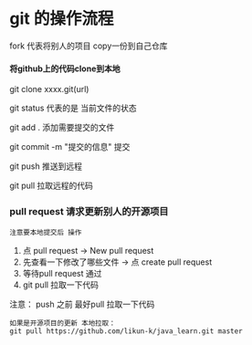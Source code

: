 # git 的操作流程
fork 代表将别人的项目 copy一份到自己仓库

#### 将github上的代码clone到本地
git clone xxxx.git(url)

git status 
	代表的是 当前文件的状态
	
git add .
	添加需要提交的文件
	
git commit -m "提交的信息"
	提交

git push 
	推送到远程
	
git pull
	拉取远程的代码
	
### pull request    请求更新别人的开源项目
	注意要本地提交后 操作
1. 点 pull request -> New pull request
2. 先查看一下修改了哪些文件 -> 点 create pull request
3. 等待pull request 通过
4. git pull 拉取一下代码

注意：
	push 之前 最好pull 拉取一下代码
	
	如果是开源项目的更新 本地拉取：
	git pull https://github.com/likun-k/java_learn.git master

